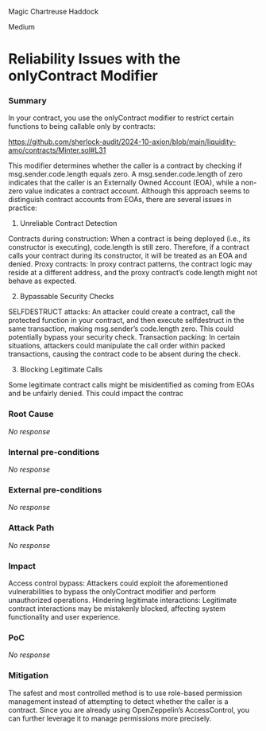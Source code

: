 Magic Chartreuse Haddock

Medium

# Reliability Issues with the onlyContract Modifier

### Summary


In your contract, you use the onlyContract modifier to restrict certain functions to being callable only by contracts:

https://github.com/sherlock-audit/2024-10-axion/blob/main/liquidity-amo/contracts/Minter.sol#L31

This modifier determines whether the caller is a contract by checking if msg.sender.code.length equals zero. A msg.sender.code.length of zero indicates that the caller is an Externally Owned Account (EOA), while a non-zero value indicates a contract account.
Although this approach seems to distinguish contract accounts from EOAs, there are several issues in practice:

1. Unreliable Contract Detection

Contracts during construction: When a contract is being deployed (i.e., its constructor is executing), code.length is still zero. Therefore, if a contract calls your contract during its constructor, it will be treated as an EOA and denied.
Proxy contracts: In proxy contract patterns, the contract logic may reside at a different address, and the proxy contract’s code.length might not behave as expected.

2. Bypassable Security Checks

SELFDESTRUCT attacks: An attacker could create a contract, call the protected function in your contract, and then execute selfdestruct in the same transaction, making msg.sender’s code.length zero. This could potentially bypass your security check.
Transaction packing: In certain situations, attackers could manipulate the call order within packed transactions, causing the contract code to be absent during the check.

3. Blocking Legitimate Calls

Some legitimate contract calls might be misidentified as coming from EOAs and be unfairly denied. This could impact the contrac

### Root Cause

_No response_

### Internal pre-conditions

_No response_

### External pre-conditions

_No response_

### Attack Path

_No response_

### Impact

Access control bypass: Attackers could exploit the aforementioned vulnerabilities to bypass the onlyContract modifier and perform unauthorized operations.
Hindering legitimate interactions: Legitimate contract interactions may be mistakenly blocked, affecting system functionality and user experience.


### PoC

_No response_

### Mitigation


The safest and most controlled method is to use role-based permission management instead of attempting to detect whether the caller is a contract. Since you are already using OpenZeppelin’s AccessControl, you can further leverage it to manage permissions more precisely.
